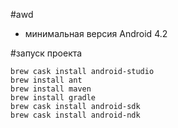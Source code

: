 #awd
* минимальная версия Android 4.2

#запуск проекта
```
brew cask install android-studio 
brew install ant
brew install maven
brew install gradle
brew cask install android-sdk
brew cask install android-ndk
```
